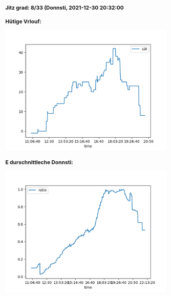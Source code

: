 ### Jitz grad: 8/33 (Donnsti, 2021-12-30 20:32:00

### Hütige Vrlouf:
![Graph](Today.png)

### E durschnittleche Donnsti:
![Graph](Donnsti.png)